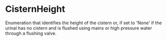 CisternHeight
=============

Enumeration that identifies the height of the cistern or, if set to 'None' if the urinal has no cistern and is flushed using mains or high pressure water through a flushing valve.
